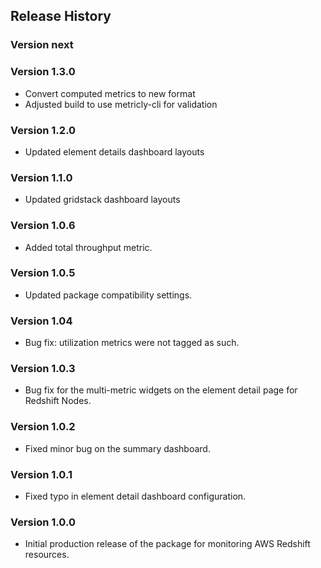 ## Release History

### Version next

### Version 1.3.0

* Convert computed metrics to new format
* Adjusted build to use metricly-cli for validation

### Version 1.2.0

* Updated element details dashboard layouts

### Version 1.1.0

* Updated gridstack dashboard layouts

### Version 1.0.6

* Added total throughput metric.

### Version 1.0.5

* Updated package compatibility settings.

### Version 1.04

* Bug fix: utilization metrics were not tagged as such.

### Version 1.0.3

* Bug fix for the multi-metric widgets on the element detail page for Redshift Nodes.

### Version 1.0.2

* Fixed minor bug on the summary dashboard.

### Version 1.0.1

* Fixed typo in element detail dashboard configuration.

### Version 1.0.0

* Initial production release of the package for monitoring AWS Redshift resources.
